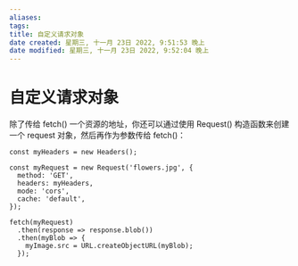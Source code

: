```yaml
---
aliases: 
tags: 
title: 自定义请求对象
date created: 星期三, 十一月 23日 2022, 9:51:53 晚上
date modified: 星期三, 十一月 23日 2022, 9:52:04 晚上
---
```


# 自定义请求对象

除了传给 fetch() 一个资源的地址，你还可以通过使用 Request() 构造函数来创建一个 request 对象，然后再作为参数传给 fetch()：

```
const myHeaders = new Headers();

const myRequest = new Request('flowers.jpg', {
  method: 'GET',
  headers: myHeaders,
  mode: 'cors',
  cache: 'default',
});

fetch(myRequest)
  .then(response => response.blob())
  .then(myBlob => {
    myImage.src = URL.createObjectURL(myBlob);
  });
```
